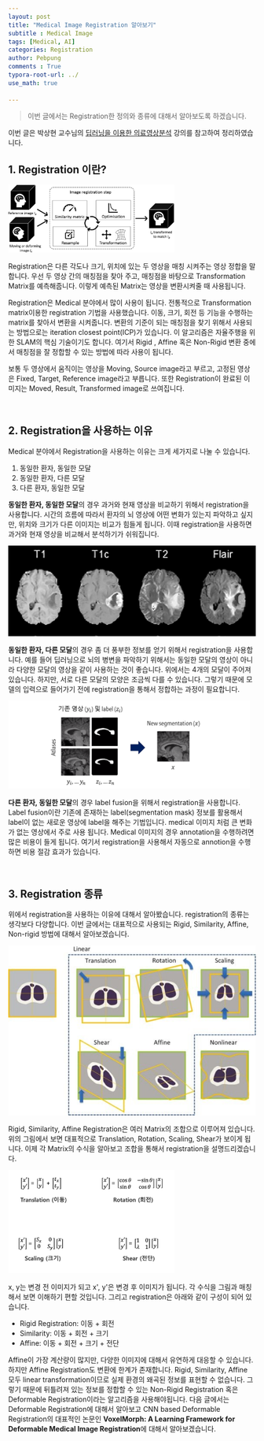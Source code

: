 ```yaml
---
layout: post
title: "Medical Image Registration 알아보기"
subtitle : Medical Image
tags: [Medical, AI]
categories: Registration
author: Pebpung
comments : True
typora-root-url: ../
use_math: true

---
```


> 이번 글에서는 Registration한 정의와 종류에 대해서 알아보도록 하겠습니다. 

이번 글은 박상현 교수님의 [딥러닝을 이용한 의료영상분석](https://www.edwith.org/medical-20200327/home) 강의를 참고하여 정리하였습니다. 



## 1. Registration 이란?

<img src="/assets/img/2022/jmrs417-fig-0001-m.jpg" alt="image1" style="zoom: 33%;" />

Registration은 다른 각도나 크기, 위치에 있는 두 영상을 매칭 시켜주는 영상 정합을 말합니다. 우선 두 영상 간의 매칭점을 찾아 주고, 매칭점을 바탕으로 Transformation Matrix를 예측해줍니다. 이렇게 예측된 Matrix는 영상을 변환시켜줄 때 사용됩니다. 

Registration은 Medical 분야에서 많이 사용이 됩니다. 전통적으로 Transformation matrix이용한 registration 기법을 사용했습니다. 이동, 크기, 회전 등 기능을 수행하는 matrix를 찾아서 변환을 시켜줍니다. 변환의 기준이 되는 매칭점을 찾기 위해서 사용되는 방법으로는 iteration closest point(ICP)가 있습니다. 이 알고리즘은 자율주행을 위한 SLAM의 핵심 기술이기도 합니다. 여기서 Rigid , Affine  혹은 Non-Rigid 변환 중에서 매칭점을 잘 정합할 수 있는 방법에 따라 사용이 됩니다. 

보통 두 영상에서 움직이는 영상을 Moving, Source image라고 부르고, 고정된 영상은 Fixed, Target, Reference image라고 부릅니다. 또한 Registration이 완료된 이미지는 Moved, Result, Transformed image로 쓰여집니다. 

<br>

## 2. Registration을 사용하는 이유

Medical 분야에서 Registration을 사용하는 이유는 크게 세가지로 나눌 수 있습니다. 

1. 동일한 환자, 동일한 모달
2. 동일한 환자, 다른 모달
3. 다른 환자, 동일한 모달

**동일한 환자, 동일한 모달**의 경우 과거와 현재 영상을 비교하기 위해서 registration을 사용합니다. 시간의 흐름에 따라서 환자의 뇌 영상에 어떤 변화가 있는지 파악하고 싶지만, 위치와 크기가 다른 이미지는 비교가 힘들게 됩니다. 이때 registration을 사용하면 과거와 현재 영상을 비교해서 분석하기가 쉬워집니다.  

![Axial view of T1, T1ce, T2 and Flair.](/assets/img/2022/Axial-view-of-T1-T1ce-T2-and-Flair.png)

**동일한 환자, 다른 모달**의 경우 좀 더 풍부한 정보를 얻기 위해서 registration을 사용합니다. 예를 들어 딥러닝으로 뇌의 병변을 파악하기 위해서는 동일한 모달의 영상이 아니라 다양한 모달의 영상을 같이 사용하는 것이 좋습니다. 위에서는 4개의 모달이 주어져있습니다. 하지만, 서로 다른 모달의 모양은 조금씩 다를 수 있습니다. 그렇기 때문에 모델의 입력으로 들어가기 전에 registration을 통해서 정합하는 과정이 필요합니다. 



<img src="/assets/img/2022/2020-11-09-segmentation-for-medical-image-6-atlas-based-methods-01.png" alt="Segmentation for MEDIA" style="zoom:48%;" />



**다른 환자, 동일한 모달**의 경우 label fusion을 위해서 registration을 사용합니다. Label fusion이란 기존에 존재하는 label(segmentation mask) 정보를 활용해서 label이 없는 새로운 영상에 label을 해주는 기법입니다. medical 이미지 처럼 큰 변화가 없는 영상에서 주로 사용 됩니다. Medical 이미지의 경우 annotation을 수행하려면 많은 비용이 들게 됩니다. 여기서 registration을 사용해서 자동으로 annotion을 수행하면 비용 절감 효과가 있습니다.  

<br>

## 3. Registration 종류

위에서 registration을 사용하는 이유에 대해서 알아봤습니다. registration의 종류는 생각보다 다양합니다. 이번 글에서는 대표적으로 사용되는 Rigid, Similarity, Affine, Non-rigid 방법에 대해서 알아보겠습니다. 

![Geometric transformation](/assets/img/2022/Geometric-transformation-functions-for-image-registration-Note-that-affine.png)

Rigid, Similarity, Affine Registration은 여러 Matrix의 조합으로 이루어져 있습니다. 위의 그림에서 보면 대표적으로 Translation, Rotation, Scaling, Shear가 보이게 됩니다. 이제 각 Matrix의 수식을 알아보고 조합을 통해서 registration을 설명드리겠습니다. 

<img src="/assets/img/2022/image-20220130172126420.png" alt="image-20220130172126420" style="zoom:33%;" />



x, y는 변경 전 이미지가 되고 x', y'은 변경 후 이미지가 됩니다. 각 수식을 그림과 매칭해서 보면 이해하기 편할 것입니다. 그리고 registration은 아래와 같이 구성이 되어 있습니다. 

- Rigid Registration: 이동 + 회전
- Similarity: 이동 + 회전 + 크기
- Affine: 이동 + 회전 + 크기 + 전단 

Affine이 가장 계산량이 많지만, 다양한 이미지에 대해서 유연하게 대응할 수 있습니다. 하지만 Affine Registration도 변환에 한계가 존재합니다. Rigid, Similarity, Affine 모두 linear transformation이므로 실제 환경의 왜곡된 정보를 표현할 수 없습니다. 그렇기 때문에 뒤틀려져 있는 정보를 정합할 수 있는 Non-Rigid Registration 혹은 Deformable Registration이라는 알고리즘을 사용해야됩니다. 다음 글에서는 Deformable Registration에 대해서 알아보고 CNN based Deformable Registration의 대표적인 논문인 **VoxelMorph: A Learning Framework for Deformable Medical Image Registration**에 대해서 알아보겠습니다. 





